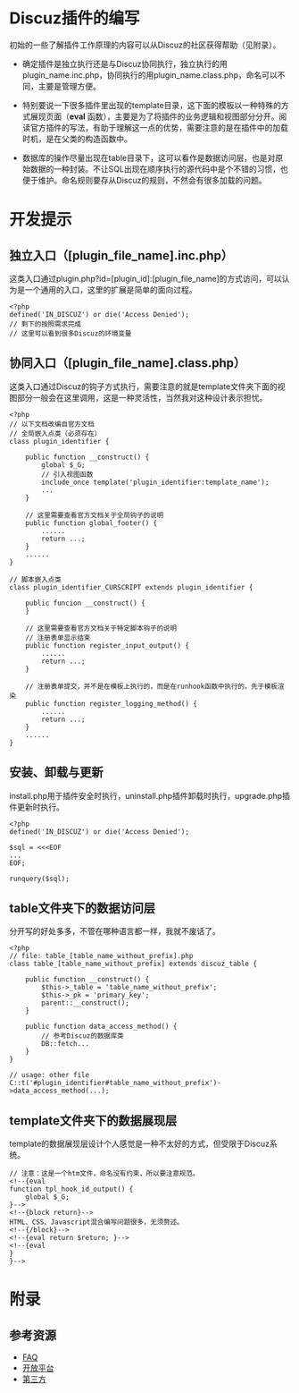 # Discuz插件的编写

初始的一些了解插件工作原理的内容可以从Discuz的社区获得帮助（见附录）。

- 确定插件是独立执行还是与Discuz协同执行，独立执行的用plugin_name.inc.php，协同执行的用plugin_name.class.php，命名可以不同，主要是管理方便。

- 特别要说一下很多插件里出现的template目录，这下面的模板以一种特殊的方式展现页面（**eval** 函数），主要是为了将插件的业务逻辑和视图部分分开。阅读官方插件的写法，有助于理解这一点的优势，需要注意的是在插件中的加载时机，是在父类的构造函数中。

- 数据库的操作尽量出现在table目录下，这可以看作是数据访问层，也是对原始数据的一种封装。不让SQL出现在顺序执行的源代码中是个不错的习惯，也便于维护。命名规则要存从Discuz的规则，不然会有很多加载的问题。

# 开发提示

## 独立入口（[plugin_file_name].inc.php）

这类入口通过plugin.php?id=[plugin_id]:[plugin_file_name]的方式访问，可以认为是一个通用的入口，这里的扩展是简单的面向过程。

    <?php
    defined('IN_DISCUZ') or die('Access Denied');
    // 剩下的按照需求完成
    // 这里可以看到很多Discuz的环境变量

## 协同入口（[plugin_file_name].class.php）

这类入口通过Discuz的钩子方式执行，需要注意的就是template文件夹下面的视图部分一般会在这里调用，这是一种灵活性，当然我对这种设计表示担忧。

    <?php
    // 以下文档改编自官方文档
    // 全局嵌入点类（必须存在）
    class plugin_identifier {
        
        public function __construct() {
            global $_G;
            // 引入视图函数
            include_once template('plugin_identifier:template_name');
            ...
        }
        
        // 这里需要查看官方文档关于全局钩子的说明
        public function global_footer() {
            ......
            return ...;
        }
        ......
    }
    
    // 脚本嵌入点类
    class plugin_identifier_CURSCRIPT extends plugin_identifier {
        
        public funcion __construct() {
        }
        
        // 这里需要查看官方文档关于特定脚本钩子的说明
        // 注册表单显示结束
        public function register_input_output() {
            ......
            return ...;
        }
        
        // 注册表单提交，并不是在模板上执行的，而是在runhook函数中执行的，先于模板渲染
        public function register_logging_method() {
            ......
            return ...;
        }
        ......
    }

## 安装、卸载与更新

install.php用于插件安全时执行，uninstall.php插件卸载时执行，upgrade.php插件更新时执行。

    <?php
    defined('IN_DISCUZ') or die('Access Denied');
    
    $sql = <<<EOF
    ...
    EOF;
    
    runquery($sql);

## table文件夹下的数据访问层

分开写的好处多多，不管在哪种语言都一样，我就不废话了。

    <?php
    // file: table_[table_name_without_prefix].php
    class table_[table_name_without_prefix] extends discuz_table {
    
        public function __construct() {
            $this->_table = 'table_name_without_prefix';
            $this->_pk = 'primary_key';
            parent::__construct();
        }
        
        public function data_access_method() {
            // 参考Discuz的数据库类
            DB::fetch...
        }
    }
    
    // usage: other file
    C::t('#plugin_identifier#table_name_without_prefix')->data_access_method(...);

## template文件夹下的数据展现层

template的数据展现层设计个人感觉是一种不太好的方式，但受限于Discuz系统。

    // 注意：这是一个htm文件，命名没有约束，所以要注意规范。
    <!--{eval
    function tpl_hook_id_output() {
        global $_G;
    }-->
    <!--{block return}-->
    HTML、CSS、Javascript混合编写问题很多，无须赘述。
    <!--{/block}-->
    <!--{eval return $return; }-->
    <!--{eval
    }
    }-->

# 附录

## 参考资源
- [FAQ](http://faq.comsenz.com/library/)
- [开放平台](http://open.discuz.net/)
- [第三方](http://discuzt.cr180.com/)